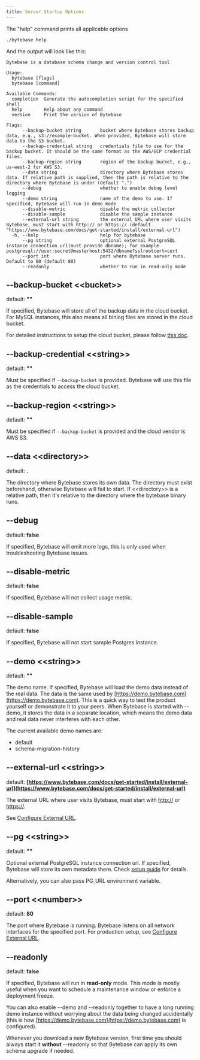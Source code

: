 ```yaml
---
title: Server Startup Options
---
```


The "help" command prints all applicable options

```bash
./bytebase help
```

And the output will look like this:

```plain
Bytebase is a database schema change and version control tool

Usage:
  bytebase [flags]
  bytebase [command]

Available Commands:
  completion  Generate the autocompletion script for the specified shell
  help        Help about any command
  version     Print the version of Bytebase

Flags:
      --backup-bucket string       bucket where Bytebase stores backup data, e.g., s3://example-bucket. When provided, Bytebase will store data to the S3 bucket.
      --backup-credential string   credentials file to use for the backup bucket. It should be the same format as the AWS/GCP credential files.
      --backup-region string       region of the backup bucket, e.g., us-west-2 for AWS S3.
      --data string                directory where Bytebase stores data. If relative path is supplied, then the path is relative to the directory where Bytebase is under (default ".")
      --debug                      whether to enable debug level logging
      --demo string                name of the demo to use. If specified, Bytebase will run in demo mode
      --disable-metric             disable the metric collector
      --disable-sample             disable the sample instance
      --external-url string        the external URL where user visits Bytebase, must start with http:// or https:// (default "https://www.bytebase.com/docs/get-started/install/external-url")
  -h, --help                       help for bytebase
      --pg string                  optional external PostgreSQL instance connection url(must provide dbname); for example postgresql://user:secret@masterhost:5432/dbname?sslrootcert=cert
      --port int                   port where Bytebase server runs. Default to 80 (default 80)
      --readonly                   whether to run in read-only mode
```

## --backup-bucket &lt;&lt;bucket&gt;&gt;

default: **""**

If specified, Bytebase will store all of the backup data in the cloud bucket. For MySQL instances, this also means all binlog files are stored in the cloud bucket.

For detailed instructions to setup the cloud bucket, please follow [this doc](/docs/disaster-recovery//backup/#cloud-storage).

## --backup-credential &lt;&lt;string&gt;&gt;

default: **""**

Must be specified if `--backup-bucket` is provided. Bytebase will use this file as the credentials to access the cloud bucket.

## --backup-region &lt;&lt;string&gt;&gt;

default: **""**

Must be specified if `--backup-bucket` is provided and the cloud vendor is AWS S3.

## --data &lt;&lt;directory&gt;&gt;

default: **.**

The directory where Bytebase stores its own data. The directory must exist beforehand, otherwise Bytebase will fail to start. If &lt;&lt;directory&gt;&gt; is a relative path, then it's relative to the directory where the bytebase binary runs.

## --debug

default: **false**

If specified, Bytebase will emit more logs, this is only used when troubleshooting Bytebase issues.

## --disable-metric

default: **false**

If specified, Bytebase will not collect usage metric.

## --disable-sample

default: **false**

If specified, Bytebase will not start sample Postgres instance.

## --demo &lt;&lt;string&gt;&gt;

default: **""**

The demo name. If specified, Bytebase will load the demo data instead of the real data. The data is the same used by [https://demo.bytebase.com](https://demo.bytebase.com). This is a quick way to test the product yourself or demonstrate it to your peers. When Bytebase is started with --demo, it stores the data in a separate location, which means the demo data and real data never interferes with each other.

The current available demo names are:

- default
- schema-migration-history

## --external-url &lt;&lt;string&gt;&gt;

default: **[https://www.bytebase.com/docs/get-started/install/external-url](https://www.bytebase.com/docs/get-started/install/external-url)**

The external URL where user visits Bytebase, must start with [http://](http://) or [https://](https://).

See [Configure External URL](/docs/get-started/install/external-url).

## --pg &lt;&lt;string&gt;&gt;

default: **""**

Optional external PostgreSQL instance connection url. If specified, Bytebase will store its own metadata there. Check [setup guide](/docs/get-started/install/external-postgres) for details.

<HintBlock type="info">

Alternatively, you can also pass PG_URL environment variable.

</HintBlock>

## --port &lt;&lt;number&gt;&gt;

default: **80**

The port where Bytebase is running. Bytebase listens on all network interfaces for the specified port. For production setup, see [Configure External URL](/docs/get-started/install/external-url).

## --readonly

default: **false**

If specified, Bytebase will run in **read-only** mode. This mode is mostly useful when you want to schedule a maintenance window or enforce a deployment freeze.

You can also enable --demo and --readonly together to have a long running demo instance without worrying about the data being changed accidentally (this is how [https://demo.bytebase.com](https://demo.bytebase.com) is configured).

<HintBlock type="info">

Whenever you download a new Bytebase version, first time you should always start it **without** --readonly so that Bytebase can apply its own schema upgrade if needed.

</HintBlock>
